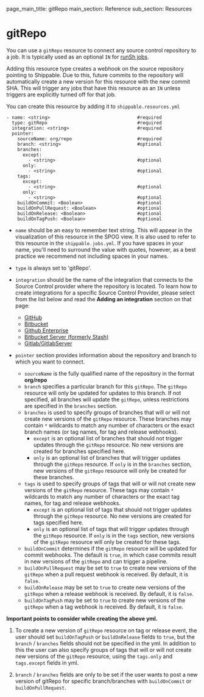 page_main_title: gitRepo
main_section: Reference
sub_section: Resources

# gitRepo


You can use a `gitRepo` resource to connect any source control repository to a job. It is typically used as an optional `IN` for [runSh jobs](job-runsh/).

Adding this resource type creates a webhook on the source repository pointing to Shippable. Due to this, future commits to the repository will automatically create a new version for this resource with the new commit SHA. This will trigger any jobs that have this resource as an `IN` unless triggers are explicitly turned off for that job.

You can create this resource by adding it to `shippable.resources.yml`
```
- name: <string>                                #required
  type: gitRepo                                 #required
  integration: <string>                         #required
  pointer:
    sourceName: org/repo                        #required
    branch: <string>                            #optional
    branches:
      except:
        - <string>                              #optional
      only:
        - <string>                              #optional
    tags:
      except:
        - <string>                              #optional
      only:
        - <string>                              #optional
    buildOnCommit: <Boolean>                    #optional
    buildOnPullRequest: <Boolean>               #optional
    buildOnRelease: <Boolean>                   #optional
    buildOnTagPush: <Boolean>                   #optional
```

* `name` should be an easy to remember text string. This will appear in the visualization of this resource in the SPOG view. It is also used to refer to this resource in the `shippable.jobs.yml`.  If you have spaces in your name, you'll need to surround the value with quotes, however, as a best practice we recommend not including spaces in your names.

* `type` is always set to 'gitRepo'.

* `integration` should be the name of the integration that connects to the Source Control provider where the repository is located. To learn how to create integrations for a specific Source Control Provider, please select from the list below and read the **Adding an integration** section on that page:

    - [GitHub](int-github/)
    - [Bitbucket](int-bitbucket/)
    - [Github Enterprise](int-github-enterprise/)
    - [Bitbucket Server (formerly Stash)](int-bitbucket-server/)
    - [Gitlab/GitlabServer](int-gitlab/)

* `pointer` section provides information about the repository and branch to which you want to connect.
    * `sourceName` is the fully qualified name of the repository in the format **org/repo**
    * `branch` specifies a particular branch for this `gitRepo`.  The `gitRepo` resource will only be updated for updates to this branch. If not specified, all branches will update the `gitRepo`, unless restrictions are specified in the `branches` section.
    * `branches` is used to specify groups of branches that will or will not create new versions of the `gitRepo` resource.  These branches may contain `*` wildcards to match any number of characters or the exact branch names (or tag names, for tag and release webhooks).
        * `except` is an optional list of branches that should not trigger updates through the `gitRepo` resource.  No new versions are created for branches specified here.
        * `only` is an optional list of branches that will trigger updates through the `gitRepo` resource.  If `only` is in the `branches` section, new versions of the `gitRepo` resource will only be created for these branches.
    * `tags` is used to specify groups of tags that will or will not create new versions of the `gitRepo` resource.  These tags may contain `*` wildcards to match any number of characters or the exact tag names, for tag and release webhooks.
        * `except` is an optional list of tags that should not trigger updates through the `gitRepo` resource.  No new versions are created for tags specified here.
        * `only` is an optional list of tags that will trigger updates through the `gitRepo` resource.  If `only` is in the `tags` section, new versions of the `gitRepo` resource will only be created for these tags.
    * `buildOnCommit` determines if the `gitRepo` resource will be updated for commit webhooks.  The default is `true`, in which case commits result in new versions of the `gitRepo` and can trigger a pipeline.
    * `buildOnPullRequest` may be set to `true` to create new versions of the `gitRepo` when a pull request webhook is received.  By default, it is `false`.
    * `buildOnRelease` may be set to `true` to create new versions of the `gitRepo` when a release webhook is received.  By default, it is `false`.
    * `buildOnTagPush` may be set to `true` to create new versions of the `gitRepo` when a tag webhook is received. By default, it is `false`.

**Important points to consider while creating the above yml.**

  1. To create a new version of `gitRepo` resource on tag or release event, the user should set `buildOnTagPush` or `buildOnRelease` fields to `true`, but the `branch` / `branches` fields should not be specified in the yml. In addition to this the user can also specify groups of tags that will or will not create new versions of the `gitRepo` resource, using the `tags.only` and `tags.except` fields in yml.

  2. `branch` / `branches` fields are only to be set if the user wants to post a new version of gitRepo for specific branch/branches with `buildOnCommit` or `buildOnPullRequest`.
